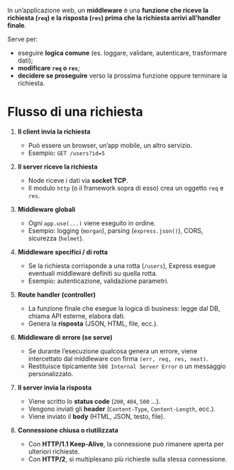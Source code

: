 In un’applicazione web, un **middleware** è una **funzione che riceve la richiesta (`req`) e la risposta (`res`) prima che la richiesta arrivi all’handler finale**.

Serve per:
- eseguire **logica comune** (es. loggare, validare, autenticare, trasformare dati);
- **modificare `req` o `res`**;
- **decidere se proseguire** verso la prossima funzione oppure terminare la richiesta.

# Flusso di una richiesta

1. **Il client invia la richiesta**
    - Può essere un browser, un’app mobile, un altro servizio.
    - Esempio: `GET /users?id=5`

2. **Il server riceve la richiesta**
    - Node riceve i dati via **socket TCP**.
    - Il modulo `http` (o il framework sopra di esso) crea un oggetto `req` e `res`.

3. **Middleware globali**
    - Ogni `app.use(...)` viene eseguito in ordine.
    - Esempio: logging (`morgan`), parsing (`express.json()`), CORS, sicurezza (`helmet`).

4. **Middleware specifici / di rotta**
    - Se la richiesta corrisponde a una rotta (`/users`), Express esegue eventuali middleware definiti su quella rotta. 
    - Esempio: autenticazione, validazione parametri.

5. **Route handler (controller)**
    - La funzione finale che esegue la logica di business: legge dal DB, chiama API esterne, elabora dati.
    - Genera la **risposta** (JSON, HTML, file, ecc.).

6. **Middleware di errore (se serve)**
    - Se durante l’esecuzione qualcosa genera un errore, viene intercettato dal middleware con firma `(err, req, res, next)`.    
    - Restituisce tipicamente `500 Internal Server Error` o un messaggio personalizzato.

7. **Il server invia la risposta**
    - Viene scritto lo **status code** (`200`, `404`, `500` …).  
    - Vengono inviati gli **header** (`Content-Type`, `Content-Length`, ecc.).    
    - Viene inviato il **body** (HTML, JSON, testo, file).
 
8. **Connessione chiusa o riutilizzata**
    - Con **HTTP/1.1 Keep-Alive**, la connessione può rimanere aperta per ulteriori richieste.
    - Con **HTTP/2**, si multiplexano più richieste sulla stessa connessione.
